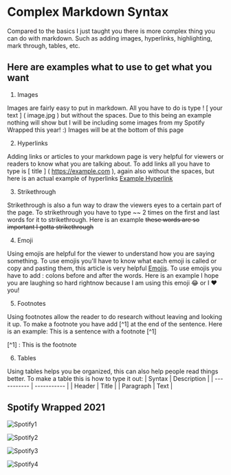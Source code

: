# Complex Markdown Syntax

Compared to the basics I just taught you there is more complex thing you can do with markdown. Such as adding images, hyperlinks, highlighting, mark through, tables, etc.

## Here are examples what to use to get what you want 

1. Images

Images are fairly easy to put in markdown. All you have to do is type ! [ your text ] ( image.jpg ) but without the spaces. Due to this being an example nothing will show but I will be including some images from my Spotify Wrapped this year! :) Images will be at the bottom of this page


2. Hyperlinks

Adding links or articles to your markdown page is very helpful for viewers or readers to know what you are talking about. To add links all you have to type is [ title ] ( https://example.com ), again also without the spaces, but here is an actual example of hyperlinks [Example Hyperlink](https://www.youtube.com/watch?v=dQw4w9WgXcQ)


3. Strikethrough

Strikethrough is also a fun way to draw the viewers eyes to a certain part of the page. To strikethrough you have to type ~~ 2 times on the first and last words for it to strikethrough. Here is an example ~~these words are so important I gotta strikethrough~~


4. Emoji

Using emojis are helpful for the viewer to understand how you are saying something. To use emojis you'll have to know what each emoji is called or copy and pasting them, this article is very helpful [Emojis](https://www.markdownguide.org/extended-syntax/#copying-and-pasting-emoji). To use emojis you have to add : colons before and after the words. Here is an example I hope you are laughing so hard rightnow because I am using this emoji :joy: or I :heart: you!


5. Footnotes

Using footnotes allow the reader to do research without leaving and looking it up. To make a footnote you have add [^1] at the end of the sentence. Here is an example: This is a sentence with a footnote [^1]

[^1] : This is the footnote


6. Tables

Using tables helps you be organized, this can also help people read things better. To make a table this is how to type it out:
|  Syntax | Description  |
|  ----------- | ----------- |
|  Header | Title  |
|  Paragraph |  Text |















## Spotify Wrapped 2021
![Spotify1](https://user-images.githubusercontent.com/75181318/144723836-6c292e84-1783-40f8-9125-f9cf10da3ddc.JPG)

![Spotify2](https://user-images.githubusercontent.com/75181318/144723726-7f61a935-6fec-4bd8-af2c-25a7c8768855.JPG)

![Spotify3](https://user-images.githubusercontent.com/75181318/144723846-a55bcaff-b385-4296-b47d-0e5131ace235.JPG)

![Spotify4](https://user-images.githubusercontent.com/75181318/144723855-4dde2ed5-e029-4d5e-88af-6435bb0d7651.JPG)




